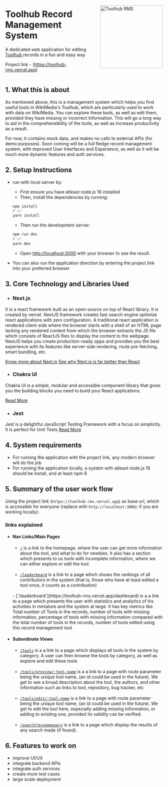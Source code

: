 <div  style='display: flex; flex-direction: row-reverse; align-items: center; justify-content: space-around; gap: 1rem'>
  <div>
    <img src='https://toolhub-rms.vercel.app/og-image.jpg' width='200' height='200' alt='Toolhub RMS' />
  </div>
  <div>
    <h1>Toolhub Record Management System</h1>
    <p>A dedicated web application for editing <a href="https://toolhub.wikimedia.org/" target='_blank'> Toolhub </a> records in a fun and easy way</p>
    <p>Project link - (<a href='https://toolhub-rms.vercel.app' _target='blank'>https://toolhub-rms.vercel.app</a>)
    </p>
  </div>
</div>

## 1. What this is about

As  mentioned above, this is a management system which helps you find useful tools in WikiMedia's Toolhub, which are particularly used to work with data on WikiMedia. You can explore these tools, as well as edit them, provided they have missing or incorrect Information. This will go a long way to aid in the comprehensibility of the tools, as well as increase productivity as a result.
<br />

For now, it contains mock data, and makes no calls to external APIs (for demo purposes). Soon coming will be a full fledge record management system, with improved User Interfaces and Experience, as well as it will be much more dynamic features and auth services.

## 2. Setup Instructions

- run with local server by:
  - First ensure you have atleast node.js 16 installed
  - Then, install the dependencies by running:

  ```bash
  npm install
  # or
  yarn install
  ```

  - Then run the development server:

  ```bash
  npm run dev
  # or
  yarn dev
  ```

  - Open [http://localhost:3000](http://localhost:3000) with your browser to see the result.

- You can also run the application direction by entering the project link into your preferred browser

## 3. Core Technology and Libraries Used

- ### **Next.js**

It is a react framework built as an open-source on top of React library. It is created by vercel. NextJS framework creates fast search engine optimize react applications with zero configuration. A traditional react application is rendered client-side where the browser starts with a shell of an HTML page lacking any rendered content from which the browser extracts the JS file which consists of ReactJS files to display the content to the webpage. NextJS helps you create production-ready apps and provides you the best experience with its features like server-side rendering, route pre-fetching, smart bundling, etc.

  [Know more about Next.js](https://nextjs.org/learn/foundations/about-nextjs/what-is-nextjs)
  [See why Next.js is far better than React](https://www.geeksforgeeks.org/nextjs-vs-reactjs-which-one-to-choose/#:~:text=React%20is%20a%20library%2C%20not,learn%20without%20prior%20ReactJS%20knowledge)

- ### **Chakra UI**

Chakra UI is a simple, modular and accessible component library that gives you the building blocks you need to build your React applications.

  [Read More](https://chakra-ui.com/)

- ### **Jest**

Jest is a delightful JavaScript Testing Framework with a focus on simplicity.
It is perfect for Unit Tests
  [Read More](https://jestjs.io/)

## 4. System requirements

- For running the application with the project link, any modern browser will do the job
- For running the application locally, a system with atleast node.js 16 should be install, and at least npm 8

## 5. Summary of the user work flow

Using the project link (`https://toolhub-rms.vercel.app`) as base url, which is accessible for everyone (replace with `http://localhost:3000/` if you are working locally):

### links explained

- #### Nav Links/Main Pages

  - [`/`](https://toolhub-rms.vercel.app/) is a link to the homepage, where the user can get more information about the tool, and what to do for newbies.
  It also has a section which presents to us tools with incomplete information, where we can either explore or edit the tool.
  <br />

  - [`/leaderboard`](https://toolhub-rms.vercel.app/leaderboard) is a link to a page which shows the rankings of all contributors in the system (that is, those who have at least edited a tool once, it counts as a contribution)
  <br />
  - [`/leaderboard`](https://toolhub-rms.vercel.app/dashboard) is a a link to a page which presents the user with statistics and analytics of his activities in miniature and the system at large. It has key metrics like Total number of Tools in the records, number of tools with missing information, percentage of tools with missing information compared with the total number of tools in the records, number of tools edited using this record management tool

- #### Subordinate Views

  - [`/tools`](https://toolhub-rms.vercel.app/tools) is a a link to a page which displays all tools in the system by category. A user can then browse the tools by category, as well as explore and edit these tools
  <br />

  - [`/tools/preview/:tool-name`](https://toolhub-rms.vercel.app/tools/preview/tool-1) is a a link to a page with route parameter being the unique tool name, (an id could be used in the future).
  We get to see a broad description about the tool, the authors, and other information such as links to tool, repository, bug tracker, etc
  <br />

  - [`/tools/edit/:tool-name`](https://toolhub-rms.vercel.app/tools/edit/tool-1) is a link to a page with route parameter being the unique tool name, (an id could be used in the future).
  We get to edit the tool here, especially adding missing information, or adding to existing one, provided its validity can be verified.
  <br />

  - [`/search?q=somequery`](https://toolhub-rms.vercel.app/search?q=tool) is a link to a page which display the results of any search made (if found).

## 6. Features to work on

- improve UI/UX
- integrate backend APIs
- integrate auth services
- create more test cases
- large scale deployment

